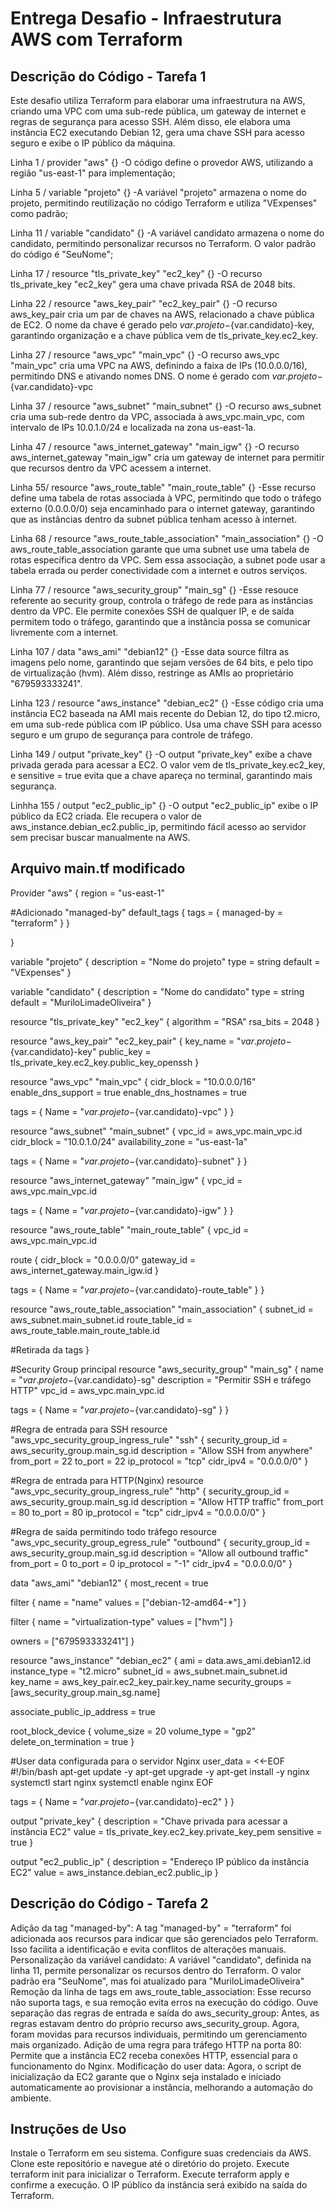 # Entrega Desafio - Infraestrutura AWS com Terraform
## Descrição do Código - Tarefa 1
Este desafio utiliza Terraform para elaborar uma infraestrutura na AWS, criando uma VPC com uma sub-rede pública, um gateway de internet e regras de segurança para acesso SSH. Além disso, ele elabora uma instância EC2 executando Debian 12, gera uma chave SSH para acesso seguro e exibe o IP público da máquina.

Linha 1 / provider "aws" {}
-O código define o provedor AWS, utilizando a região "us-east-1" para implementação;

Linha 5 / variable "projeto" {}
-A variável "projeto" armazena o nome do projeto, permitindo reutilização no código Terraform e utiliza "VExpenses" como padrão;

Linha 11 / variable "candidato" {}
-A variável candidato armazena o nome do candidato, permitindo personalizar recursos no Terraform. O valor padrão do código é "SeuNome";

Linha 17 / resource "tls_private_key" "ec2_key" {}
-O recurso tls_private_key "ec2_key" gera uma chave privada RSA de 2048 bits.

Linha 22 / resource "aws_key_pair" "ec2_key_pair" {}
-O recurso aws_key_pair cria um par de chaves na AWS, relacionado a chave pública de EC2. O nome da chave é gerado pelo ${var.projeto}-${var.candidato}-key, garantindo organização e a chave pública vem de tls_private_key.ec2_key.

Linha 27 / resource "aws_vpc" "main_vpc" {}
-O recurso aws_vpc "main_vpc" cria uma VPC na AWS, definindo a faixa de IPs (10.0.0.0/16), permitindo DNS e ativando nomes DNS. O nome é gerado com ${var.projeto}-${var.candidato}-vpc

Linha 37 / resource "aws_subnet" "main_subnet" {}
-O recurso aws_subnet cria uma sub-rede dentro da VPC, associada à aws_vpc.main_vpc, com intervalo de IPs 10.0.1.0/24 e localizada na zona us-east-1a. 

Linha 47 / resource "aws_internet_gateway" "main_igw" {}
-O recurso aws_internet_gateway "main_igw" cria um gateway de internet para permitir que recursos dentro da VPC acessem a internet.

Linha 55/ resource "aws_route_table" "main_route_table" {}
-Esse recurso define uma tabela de rotas associada à VPC, permitindo que todo o tráfego externo (0.0.0.0/0) seja encaminhado para o internet gateway, garantindo que as instâncias dentro da subnet pública tenham acesso à internet.

Linha 68 / resource "aws_route_table_association" "main_association" {}
-O aws_route_table_association garante que uma subnet use uma tabela de rotas específica dentro da VPC. Sem essa associação, a subnet pode usar a tabela errada ou perder conectividade com a internet e outros serviços.

Linha 77 / resource "aws_security_group" "main_sg" {}
-Esse resouce referente ao security group, controla o tráfego de rede para as instâncias dentro da VPC. Ele permite conexões SSH de qualquer IP, e de saída permitem todo o tráfego, garantindo que a instância possa se comunicar livremente com a internet.

Linha 107 / data "aws_ami" "debian12" {}
-Esse data source filtra as imagens pelo nome, garantindo que sejam versões de 64 bits, e pelo tipo de virtualização (hvm). Além disso, restringe as AMIs ao proprietário "679593333241".

Linha 123 / resource "aws_instance" "debian_ec2" {}
-Esse código cria uma instância EC2 baseada na AMI mais recente do Debian 12, do tipo t2.micro, em uma sub-rede pública com IP público. Usa uma chave SSH para acesso seguro e um grupo de segurança para controle de tráfego.

Linha 149 / output "private_key" {}
-O output "private_key" exibe a chave privada gerada para acessar a EC2. O valor vem de tls_private_key.ec2_key, e sensitive = true evita que a chave apareça no terminal, garantindo mais segurança.

Linhha 155 / output "ec2_public_ip" {}
-O output "ec2_public_ip" exibe o IP público da EC2 criada. Ele recupera o valor de aws_instance.debian_ec2.public_ip, permitindo fácil acesso ao servidor sem precisar buscar manualmente na AWS.

## Arquivo main.tf modificado
Provider "aws" {
  region = "us-east-1"

#Adicionado "managed-by"
  default_tags {
    tags = {
      managed-by = "terraform"
    }
  }

}

variable "projeto" {
  description = "Nome do projeto"
  type        = string
  default     = "VExpenses"
}

variable "candidato" {
  description = "Nome do candidato"
  type        = string
  default     = "MuriloLimadeOliveira"
}

resource "tls_private_key" "ec2_key" {
  algorithm = "RSA"
  rsa_bits  = 2048
}

resource "aws_key_pair" "ec2_key_pair" {
  key_name   = "${var.projeto}-${var.candidato}-key"
  public_key = tls_private_key.ec2_key.public_key_openssh
}

resource "aws_vpc" "main_vpc" {
  cidr_block           = "10.0.0.0/16"
  enable_dns_support   = true
  enable_dns_hostnames = true

  tags = {
    Name = "${var.projeto}-${var.candidato}-vpc"
  }
}

resource "aws_subnet" "main_subnet" {
  vpc_id            = aws_vpc.main_vpc.id
  cidr_block        = "10.0.1.0/24"
  availability_zone = "us-east-1a"

  tags = {
    Name = "${var.projeto}-${var.candidato}-subnet"
  }
}

resource "aws_internet_gateway" "main_igw" {
  vpc_id = aws_vpc.main_vpc.id

  tags = {
    Name = "${var.projeto}-${var.candidato}-igw"
  }
}

resource "aws_route_table" "main_route_table" {
  vpc_id = aws_vpc.main_vpc.id

  route {
    cidr_block = "0.0.0.0/0"
    gateway_id = aws_internet_gateway.main_igw.id
  }

  tags = {
    Name = "${var.projeto}-${var.candidato}-route_table"
  }
}

resource "aws_route_table_association" "main_association" {
  subnet_id      = aws_subnet.main_subnet.id
  route_table_id = aws_route_table.main_route_table.id
  
  #Retirada da tags
}

#Security Group principal
resource "aws_security_group" "main_sg" {
  name        = "${var.projeto}-${var.candidato}-sg"
  description = "Permitir SSH e tráfego HTTP"
  vpc_id      = aws_vpc.main_vpc.id

  tags = {
    Name = "${var.projeto}-${var.candidato}-sg"
  }
}

#Regra de entrada para SSH
resource "aws_vpc_security_group_ingress_rule" "ssh" {
  security_group_id = aws_security_group.main_sg.id
  description       = "Allow SSH from anywhere"
  from_port         = 22
  to_port           = 22
  ip_protocol       = "tcp"
  cidr_ipv4         = "0.0.0.0/0"
}

#Regra de entrada para HTTP(Nginx)
resource "aws_vpc_security_group_ingress_rule" "http" {
  security_group_id = aws_security_group.main_sg.id
  description       = "Allow HTTP traffic"
  from_port         = 80
  to_port           = 80
  ip_protocol       = "tcp"
  cidr_ipv4         = "0.0.0.0/0"
}

#Regra de saída permitindo todo tráfego
resource "aws_vpc_security_group_egress_rule" "outbound" {
  security_group_id = aws_security_group.main_sg.id
  description       = "Allow all outbound traffic"
  from_port         = 0
  to_port           = 0
  ip_protocol       = "-1"
  cidr_ipv4         = "0.0.0.0/0"
}


data "aws_ami" "debian12" {
  most_recent = true

  filter {
    name   = "name"
    values = ["debian-12-amd64-*"]
  }

  filter {
    name   = "virtualization-type"
    values = ["hvm"]
  }

  owners = ["679593333241"]
}

resource "aws_instance" "debian_ec2" {
  ami             = data.aws_ami.debian12.id
  instance_type   = "t2.micro"
  subnet_id       = aws_subnet.main_subnet.id
  key_name        = aws_key_pair.ec2_key_pair.key_name
  security_groups = [aws_security_group.main_sg.name]

  associate_public_ip_address = true

  root_block_device {
    volume_size           = 20
    volume_type           = "gp2"
    delete_on_termination = true
  }

  #User data configurada para o servidor Nginx
  user_data = <<-EOF
              #!/bin/bash
              apt-get update -y
              apt-get upgrade -y
              apt-get install -y nginx
              systemctl start nginx
              systemctl enable nginx
              EOF

  tags = {
    Name = "${var.projeto}-${var.candidato}-ec2"
  }
}

output "private_key" {
  description = "Chave privada para acessar a instância EC2"
  value       = tls_private_key.ec2_key.private_key_pem
  sensitive   = true
}

output "ec2_public_ip" {
  description = "Endereço IP público da instância EC2"
  value       = aws_instance.debian_ec2.public_ip
}

## Descrição do Código - Tarefa 2
Adição da tag "managed-by": 
A tag "managed-by" = "terraform" foi adicionada aos recursos para indicar que são gerenciados pelo Terraform. Isso facilita a identificação e evita conflitos de alterações manuais.
Personalização da variável candidato: 
A variável "candidato", definida na linha 11, permite personalizar os recursos dentro do Terraform. O valor padrão era "SeuNome", mas foi atualizado para "MuriloLimadeOliveira"
Remoção da linha de tags em aws_route_table_association: 
Esse recurso não suporta tags, e sua remoção evita erros na execução do código.
Ouve separação das regras de entrada e saída do aws_security_group: 
Antes, as regras estavam dentro do próprio recurso aws_security_group. Agora, foram movidas para recursos individuais, permitindo um gerenciamento mais organizado. 
Adição de uma regra para tráfego HTTP na porta 80: 
Permite que a instância EC2 receba conexões HTTP, essencial para o funcionamento do Nginx. 
Modificação do user data: 
Agora, o script de inicialização da EC2 garante que o Nginx seja instalado e iniciado automaticamente ao provisionar a instância, melhorando a automação do ambiente.

## Instruções de Uso
Instale o Terraform em seu sistema.
Configure suas credenciais da AWS.
Clone este repositório e navegue até o diretório do projeto.
Execute terraform init para inicializar o Terraform.
Execute terraform apply e confirme a execução.
O IP público da instância será exibido na saída do Terraform.
